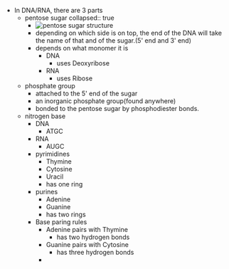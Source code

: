 - In DNA/RNA, there are 3 parts
	- pentose sugar
	  collapsed:: true
		- ![pentose sugar structure](https://chem.libretexts.org/@api/deki/files/125341/Figure_1.jpg?revision=1)
		- depending on which side is on top, the end of the DNA will take the name of that and of the sugar.(5' end and 3' end)
		- depends on what monomer it is
			- DNA
				- uses Deoxyribose
			- RNA
				- uses Ribose
	- phosphate group
		- attached to the 5' end of the sugar
		- an inorganic phosphate group(found anywhere)
		- bonded to the pentose sugar by phosphodiester bonds.
	- nitrogen base
		- DNA
			- ATGC
		- RNA
			- AUGC
		- pyrimidines
			- Thymine
			- Cytosine
			- Uracil
			- has one ring
		- purines
			- Adenine
			- Guanine
			- has two rings
		- Base paring rules
			- Adenine pairs with Thymine
				- has two hydrogen bonds
			- Guanine pairs with Cytosine
				- has three hydrogen bonds
			-
